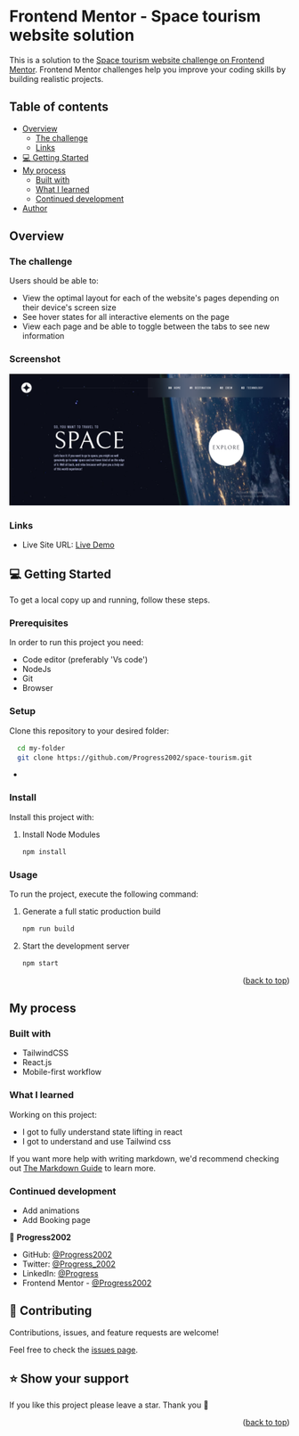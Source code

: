 # Frontend Mentor - Space tourism website solution

This is a solution to the [Space tourism website challenge on Frontend Mentor](https://www.frontendmentor.io/challenges/space-tourism-multipage-website-gRWj1URZ3). Frontend Mentor challenges help you improve your coding skills by building realistic projects. 

## Table of contents

- [Overview](#overview)
  - [The challenge](#the-challenge)
  - [Links](#links)
- [💻 Getting Started](#getting-started)
- [My process](#my-process)
  - [Built with](#built-with)
  - [What I learned](#what-i-learned)
  - [Continued development](#continued-development)
- [Author](#author)


## Overview

### The challenge

Users should be able to:

- View the optimal layout for each of the website's pages depending on their device's screen size
- See hover states for all interactive elements on the page
- View each page and be able to toggle between the tabs to see new information

### Screenshot

![](./space-tourism.PNG)


### Links


- Live Site URL: [Live Demo](https://space-tourism-lozc.onrender.com)

## 💻 Getting Started <a name="getting-started"></a>


To get a local copy up and running, follow these steps.

### Prerequisites

In order to run this project you need:

- Code editor (preferably 'Vs code')
- NodeJs
- Git
- Browser

### Setup

Clone this repository to your desired folder:

```sh
  cd my-folder
  git clone https://github.com/Progress2002/space-tourism.git
```
-

### Install

Install this project with:

1. Install Node Modules

   ```sh
   npm install
   ```


### Usage

To run the project, execute the following command:

1. Generate a full static production build

   ```sh
   npm run build
   ```


2. Start the development server

   ```sh
   npm start

   ```


<p align="right">(<a href="#readme-top">back to top</a>)</p>


## My process

### Built with

- TailwindCSS
- React.js
- Mobile-first workflow


### What I learned

Working on this project:
- I got to fully understand state lifting in react
- I got to understand and use Tailwind css


If you want more help with writing markdown, we'd recommend checking out [The Markdown Guide](https://www.markdownguide.org/) to learn more.



### Continued development

- Add animations
- Add Booking page


👤 **Progress2002**

- GitHub: [@Progress2002](https://github.com/Progress2002)
- Twitter: [@Progress_2002](https://twitter.com/Progress_2002)
- LinkedIn: [@Progress](https://www.linkedin.com/in/progress-ezeamaka-27b114247)
- Frontend Mentor - [@Progress2002](https://www.frontendmentor.io/profile/progress2002)



## 🤝 Contributing <a name="contributing" id="contributing"></a>

Contributions, issues, and feature requests are welcome!

Feel free to check the [issues page](https://github.com/Progress2002/space-tourism/issues).


<!-- SUPPORT -->

## ⭐️ Show your support <a name="support" id="support"></a>


If you like this project please leave a star. Thank you 🙏

<p align="right">(<a href="#readme-top">back to top</a>)</p>

